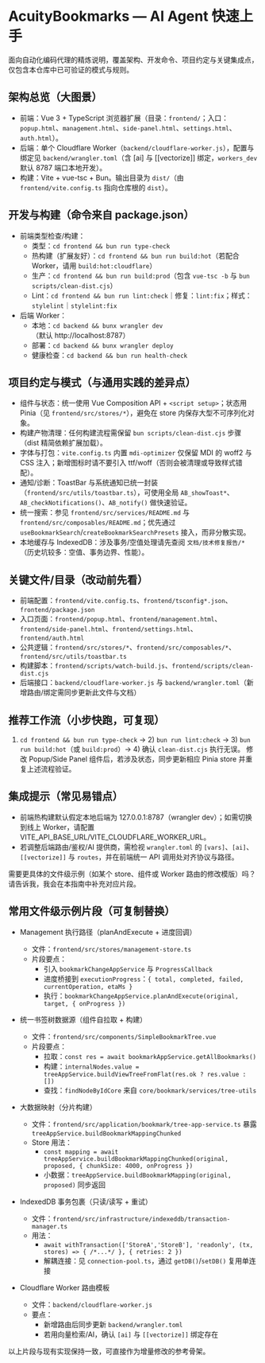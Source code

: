 # AcuityBookmarks — AI Agent 快速上手

面向自动化编码代理的精炼说明，覆盖架构、开发命令、项目约定与关键集成点，仅包含本仓库中已可验证的模式与规则。

## 架构总览（大图景）
- 前端：Vue 3 + TypeScript 浏览器扩展（目录：`frontend/`；入口：`popup.html`、`management.html`、`side-panel.html`、`settings.html`、`auth.html`）。
- 后端：单个 Cloudflare Worker（`backend/cloudflare-worker.js`），配置与绑定见 `backend/wrangler.toml`（含 [ai] 与 [[vectorize]] 绑定，`workers_dev` 默认 8787 端口本地开发）。
- 构建：Vite + vue-tsc + Bun。输出目录为 `dist/`（由 `frontend/vite.config.ts` 指向仓库根的 `dist`）。

## 开发与构建（命令来自 package.json）
- 前端类型检查/构建：
	- 类型：`cd frontend && bun run type-check`
	- 热构建（扩展友好）：`cd frontend && bun run build:hot`（若配合 Worker，请用 `build:hot:cloudflare`）
	- 生产：`cd frontend && bun run build:prod`（包含 `vue-tsc -b` 与 `bun scripts/clean-dist.cjs`）
	- Lint：`cd frontend && bun run lint:check`｜修复：`lint:fix`；样式：`stylelint`｜`stylelint:fix`
- 后端 Worker：
	- 本地：`cd backend && bunx wrangler dev`（默认 http://localhost:8787）
	- 部署：`cd backend && bunx wrangler deploy`
	- 健康检查：`cd backend && bun run health-check`

## 项目约定与模式（与通用实践的差异点）
- 组件与状态：统一使用 Vue Composition API + `<script setup>`；状态用 Pinia（见 `frontend/src/stores/*`），避免在 store 内保存大型不可序列化对象。
- 构建产物清理：任何构建流程需保留 `bun scripts/clean-dist.cjs` 步骤（dist 精简依赖扩展加载）。
- 字体与打包：`vite.config.ts` 内置 `mdi-optimizer` 仅保留 MDI 的 woff2 与 CSS 注入；新增图标时请不要引入 ttf/woff（否则会被清理或导致样式错配）。
- 通知/诊断：ToastBar 与系统通知已统一封装（`frontend/src/utils/toastbar.ts`），可使用全局 `AB_showToast*`、`AB_checkNotifications()`、`AB_notify()` 做快速验证。
- 统一搜索：参见 `frontend/src/services/README.md` 与 `frontend/src/composables/README.md`；优先通过 `useBookmarkSearch`/`createBookmarkSearchPresets` 接入，而非分散实现。
- 本地缓存与 IndexedDB：涉及事务/空值处理请先查阅 `文档/技术修复报告/*`（历史坑较多：空值、事务边界、性能）。

## 关键文件/目录（改动前先看）
- 前端配置：`frontend/vite.config.ts`、`frontend/tsconfig*.json`、`frontend/package.json`
- 入口页面：`frontend/popup.html`、`frontend/management.html`、`frontend/side-panel.html`、`frontend/settings.html`、`frontend/auth.html`
- 公共逻辑：`frontend/src/stores/*`、`frontend/src/composables/*`、`frontend/src/utils/toastbar.ts`
- 构建脚本：`frontend/scripts/watch-build.js`、`frontend/scripts/clean-dist.cjs`
- 后端接口：`backend/cloudflare-worker.js` 与 `backend/wrangler.toml`（新增路由/绑定需同步更新此文件与文档）

## 推荐工作流（小步快跑，可复现）
1) `cd frontend && bun run type-check` → 2) `bun run lint:check` → 3) `bun run build:hot`（或 `build:prod`）→ 4) 确认 `clean-dist.cjs` 执行无误。
修改 Popup/Side Panel 组件后，若涉及状态，同步更新相应 Pinia store 并重复上述流程验证。

## 集成提示（常见易错点）
- 前端热构建默认假定本地后端为 127.0.0.1:8787（wrangler dev）；如需切换到线上 Worker，请配置 VITE_API_BASE_URL/VITE_CLOUDFLARE_WORKER_URL。
- 若调整后端路由/鉴权/AI 提供商，需检视 `wrangler.toml` 的 `[vars]`、`[ai]`、`[[vectorize]]` 与 `routes`，并在前端统一 API 调用处对齐协议与路径。

需要更具体的文件级示例（如某个 store、组件或 Worker 路由的修改模版）吗？请告诉我，我会在本指南中补充对应片段。

## 常用文件级示例片段（可复制替换）

- Management 执行路径（planAndExecute + 进度回调）
	- 文件：`frontend/src/stores/management-store.ts`
	- 片段要点：
		- 引入 `bookmarkChangeAppService` 与 `ProgressCallback`
		- 进度桥接到 `executionProgress`：`{ total, completed, failed, currentOperation, etaMs }`
		- 执行：`bookmarkChangeAppService.planAndExecute(original, target, { onProgress })`

- 统一书签树数据源（组件自拉取 + 构建）
	- 文件：`frontend/src/components/SimpleBookmarkTree.vue`
	- 片段要点：
		- 拉取：`const res = await bookmarkAppService.getAllBookmarks()`
		- 构建：`internalNodes.value = treeAppService.buildViewTreeFromFlat(res.ok ? res.value : [])`
		- 查找：`findNodeByIdCore` 来自 `core/bookmark/services/tree-utils`

- 大数据映射（分片构建）
	- 文件：`frontend/src/application/bookmark/tree-app-service.ts` 暴露 `treeAppService.buildBookmarkMappingChunked`
	- Store 用法：
		- `const mapping = await treeAppService.buildBookmarkMappingChunked(original, proposed, { chunkSize: 4000, onProgress })`
		- 小数据：`treeAppService.buildBookmarkMapping(original, proposed)` 同步返回

- IndexedDB 事务包裹（只读/读写 + 重试）
	- 文件：`frontend/src/infrastructure/indexeddb/transaction-manager.ts`
	- 用法：
		- `await withTransaction(['StoreA','StoreB'], 'readonly', (tx, stores) => { /*...*/ }, { retries: 2 })`
		- 解耦连接：见 `connection-pool.ts`，通过 `getDB()`/`setDB()` 复用单连接

- Cloudflare Worker 路由模板
	- 文件：`backend/cloudflare-worker.js`
	- 要点：
		- 新增路由后同步更新 `backend/wrangler.toml`
		- 若用向量检索/AI，确认 `[ai]` 与 `[[vectorize]]` 绑定存在

以上片段与现有实现保持一致，可直接作为增量修改的参考骨架。